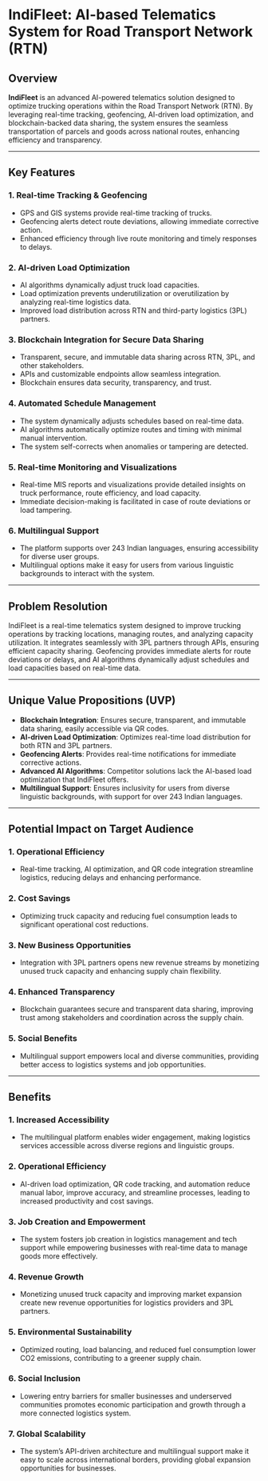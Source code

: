 # IndiFleet: AI-based Telematics System for Road Transport Network (RTN)

## Overview
**IndiFleet** is an advanced AI-powered telematics solution designed to optimize trucking operations within the Road Transport Network (RTN). By leveraging real-time tracking, geofencing, AI-driven load optimization, and blockchain-backed data sharing, the system ensures the seamless transportation of parcels and goods across national routes, enhancing efficiency and transparency.

---

## Key Features

### 1. Real-time Tracking & Geofencing
- GPS and GIS systems provide real-time tracking of trucks.
- Geofencing alerts detect route deviations, allowing immediate corrective action.
- Enhanced efficiency through live route monitoring and timely responses to delays.

### 2. AI-driven Load Optimization
- AI algorithms dynamically adjust truck load capacities.
- Load optimization prevents underutilization or overutilization by analyzing real-time logistics data.
- Improved load distribution across RTN and third-party logistics (3PL) partners.

### 3. Blockchain Integration for Secure Data Sharing
- Transparent, secure, and immutable data sharing across RTN, 3PL, and other stakeholders.
- APIs and customizable endpoints allow seamless integration.
- Blockchain ensures data security, transparency, and trust.

### 4. Automated Schedule Management
- The system dynamically adjusts schedules based on real-time data.
- AI algorithms automatically optimize routes and timing with minimal manual intervention.
- The system self-corrects when anomalies or tampering are detected.

### 5. Real-time Monitoring and Visualizations
- Real-time MIS reports and visualizations provide detailed insights on truck performance, route efficiency, and load capacity.
- Immediate decision-making is facilitated in case of route deviations or load tampering.

### 6. Multilingual Support
- The platform supports over 243 Indian languages, ensuring accessibility for diverse user groups.
- Multilingual options make it easy for users from various linguistic backgrounds to interact with the system.

---

## Problem Resolution

IndiFleet is a real-time telematics system designed to improve trucking operations by tracking locations, managing routes, and analyzing capacity utilization. It integrates seamlessly with 3PL partners through APIs, ensuring efficient capacity sharing. Geofencing provides immediate alerts for route deviations or delays, and AI algorithms dynamically adjust schedules and load capacities based on real-time data.

---

## Unique Value Propositions (UVP)

- **Blockchain Integration**: Ensures secure, transparent, and immutable data sharing, easily accessible via QR codes.
- **AI-driven Load Optimization**: Optimizes real-time load distribution for both RTN and 3PL partners.
- **Geofencing Alerts**: Provides real-time notifications for immediate corrective actions.
- **Advanced AI Algorithms**: Competitor solutions lack the AI-based load optimization that IndiFleet offers.
- **Multilingual Support**: Ensures inclusivity for users from diverse linguistic backgrounds, with support for over 243 Indian languages.

---

## Potential Impact on Target Audience

### 1. Operational Efficiency
- Real-time tracking, AI optimization, and QR code integration streamline logistics, reducing delays and enhancing performance.

### 2. Cost Savings
- Optimizing truck capacity and reducing fuel consumption leads to significant operational cost reductions.

### 3. New Business Opportunities
- Integration with 3PL partners opens new revenue streams by monetizing unused truck capacity and enhancing supply chain flexibility.

### 4. Enhanced Transparency
- Blockchain guarantees secure and transparent data sharing, improving trust among stakeholders and coordination across the supply chain.

### 5. Social Benefits
- Multilingual support empowers local and diverse communities, providing better access to logistics systems and job opportunities.

---

## Benefits

### 1. Increased Accessibility
- The multilingual platform enables wider engagement, making logistics services accessible across diverse regions and linguistic groups.

### 2. Operational Efficiency
- AI-driven load optimization, QR code tracking, and automation reduce manual labor, improve accuracy, and streamline processes, leading to increased productivity and cost savings.

### 3. Job Creation and Empowerment
- The system fosters job creation in logistics management and tech support while empowering businesses with real-time data to manage goods more effectively.

### 4. Revenue Growth
- Monetizing unused truck capacity and improving market expansion create new revenue opportunities for logistics providers and 3PL partners.

### 5. Environmental Sustainability
- Optimized routing, load balancing, and reduced fuel consumption lower CO2 emissions, contributing to a greener supply chain.

### 6. Social Inclusion
- Lowering entry barriers for smaller businesses and underserved communities promotes economic participation and growth through a more connected logistics system.

### 7. Global Scalability
- The system’s API-driven architecture and multilingual support make it easy to scale across international borders, providing global expansion opportunities for businesses.
